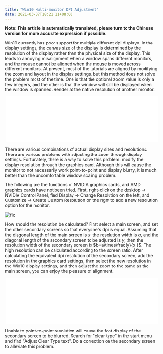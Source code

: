 ```yaml
---
title: "Win10 Multi-monitor DPI Adjustment"
date: 2021-03-07T18:21:11+08:00
---
```


__Note: This article is automatically translated, please turn to the Chinese version for more accurate expression if possible.__

Win10 currently has poor support for multiple different dpi displays. In the display settings, the canvas size of the display is determined by the resolution of the display rather than the physical size of the display. This leads to annoying misalignment when a window spans different monitors, and the mouse cannot be aligned when the mouse is moved across different monitors. At present, most of the tutorials are aligned by modifying the zoom and layout in the display settings, but this method does not solve the problem most of the time. One is that the optional zoom value is only a few integers, and the other is that the window will still be displayed when the window is spanned. Render at the native resolution of another monitor.

<center><embed src="uh.svg" style="width:500px;max-width:100%;" type="image/svg+xml" /></center>

There are various combinations of actual display sizes and resolutions. There are various problems with adjusting the zoom through display settings. Fortunately, there is a way to solve this problem: modify the display resolution through the graphics card. Although this will cause the monitor to not necessarily work point-to-point and display blurry, it is much better than the uncomfortable window scaling problem.

The following are the functions of NVIDIA graphics cards, and AMD graphics cards have not been tried. First, right-click on the desktop -> NVIDIA Control Panel, find Display -> Change Resolution on the left, and Customize -> Create Custom Resolution on the right to add a new resolution option for the monitor.

![fix](fix.png)

How should the resolution be calculated? First select a main screen, and set the other secondary screens so that everyone's dpi is equal. Assuming that the diagonal length of the main screen is $x$, the resolution width is $a$, and the diagonal length of the secondary screen to be adjusted is $y$, then the resolution width of the secondary screen is $b=a\times\frac{y}{x }$. The high resolution can be calculated according to the screen ratio. After calculating the equivalent dpi resolution of the secondary screen, add the resolution in the graphics card settings, then select the new resolution in the Win10 display settings, and then adjust the zoom to the same as the main screen, you can enjoy the pleasure of alignment.

<center><embed src="fine.svg" style="width:500px;max-width:100%;" type="image/svg+xml" /></center>

Unable to point-to-point resolution will cause the font display of the secondary screen to be blurred. Search for "clear type" in the start menu and find "Adjust Clear Type text". Do a correction on the secondary screen to alleviate this problem.

